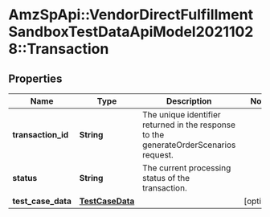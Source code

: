 # AmzSpApi::VendorDirectFulfillmentSandboxTestDataApiModel20211028::Transaction

## Properties
Name | Type | Description | Notes
------------ | ------------- | ------------- | -------------
**transaction_id** | **String** | The unique identifier returned in the response to the generateOrderScenarios request. | 
**status** | **String** | The current processing status of the transaction. | 
**test_case_data** | [**TestCaseData**](TestCaseData.md) |  | [optional] 

